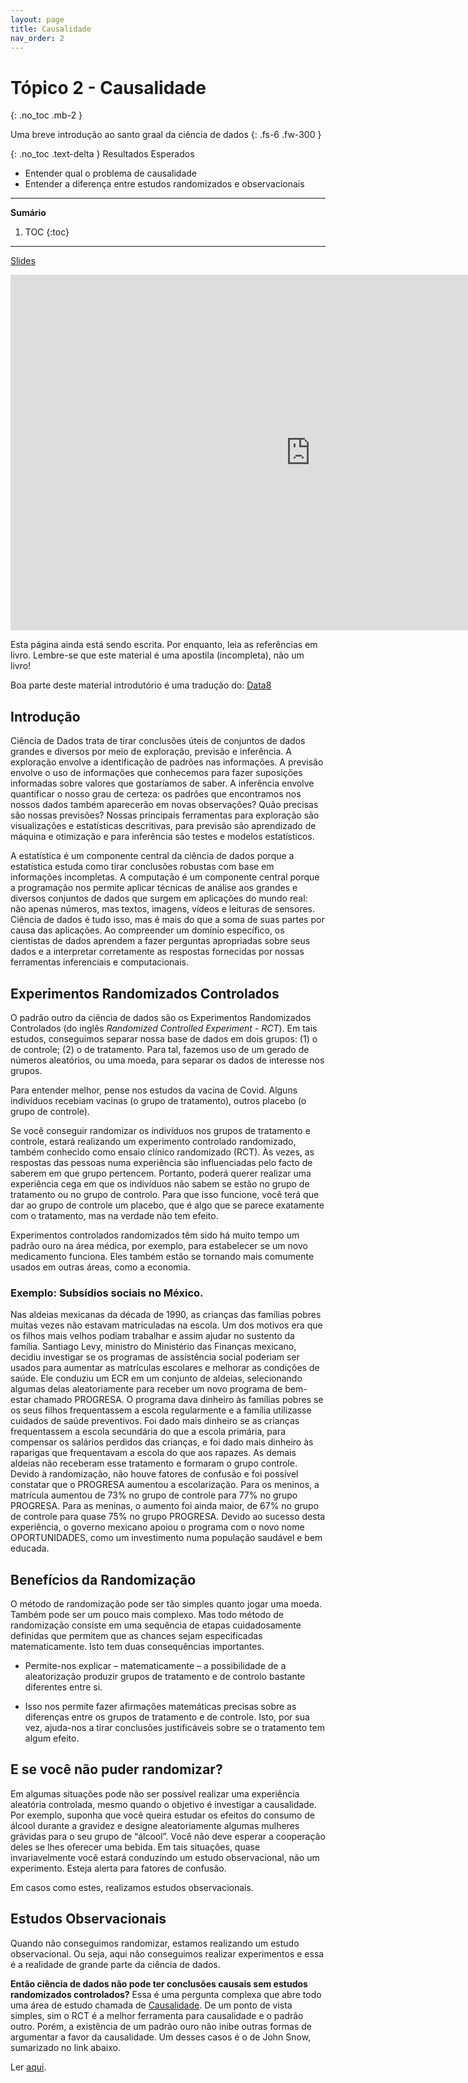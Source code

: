 ```yaml
---
layout: page
title: Causalidade
nav_order: 2
---
```


# Tópico 2 - Causalidade
{: .no_toc .mb-2 }

Uma breve introdução ao santo graal da ciência de dados
{: .fs-6 .fw-300 }

{: .no_toc .text-delta }
Resultados Esperados

* Entender qual o problema de causalidade
* Entender a diferença entre estudos randomizados e observacionais

---
**Sumário**
1. TOC
{:toc}
---

[Slides](https://docs.google.com/presentation/d/1DA5UguPP5tV-vwgVxf4h2kxm7q6VPzDEoAZx1sDc5oM)

<iframe src="https://docs.google.com/presentation/d/e/2PACX-1vTztZUOfhJAA8cb32YMRcVr86CP6fB3Mu4GbXNrkPAyKuW3w0jlcTCBBTTYsgqS6glqD5s3iMuWBuWX/embed?start=false&loop=false&delayms=3000" frameborder="0" width="960" height="569" allowfullscreen="true" mozallowfullscreen="true" webkitallowfullscreen="true"></iframe>


Esta página ainda está sendo escrita. Por enquanto, leia as
referências em livro. Lembre-se que este material é uma
apostila (incompleta), não um livro!

Boa parte deste material introdutório é uma tradução do:
[Data8](https://inferentialthinking.com/chapters/01/what-is-data-science.html)

## Introdução

Ciência de Dados trata de tirar conclusões úteis de
conjuntos de dados grandes e diversos por meio de
exploração, previsão e inferência. A exploração envolve a
identificação de padrões nas informações. A previsão
envolve o uso de informações que conhecemos para fazer
suposições informadas sobre valores que gostaríamos de
saber. A inferência envolve quantificar o nosso grau de
certeza: os padrões que encontramos nos nossos dados também
aparecerão em novas observações? Quão precisas são nossas
previsões? Nossas principais ferramentas para exploração
são visualizações e estatísticas descritivas, para previsão
são aprendizado de máquina e otimização e para inferência
são testes e modelos estatísticos.

A estatística é um componente central da ciência de dados
porque a estatística estuda como tirar conclusões robustas
com base em informações incompletas. A computação é um
componente central porque a programação nos permite aplicar
técnicas de análise aos grandes e diversos conjuntos de
dados que surgem em aplicações do mundo real: não apenas
números, mas textos, imagens, vídeos e leituras de
sensores. Ciência de dados é tudo isso, mas é mais do que a
soma de suas partes por causa das aplicações. Ao
compreender um domínio específico, os cientistas de dados
aprendem a fazer perguntas apropriadas sobre seus dados e a
interpretar corretamente as respostas fornecidas por nossas
ferramentas inferenciais e computacionais.

## Experimentos Randomizados Controlados

O padrão outro da ciência de dados são os Experimentos
Randomizados Controlados (do inglês *Randomized Controlled
Experiment - RCT*). Em tais estudos, conseguimos separar
nossa base de dados em dois grupos: (1) o de controle; (2)
o de tratamento. Para tal, fazemos uso de um gerado de
números aleatórios, ou uma moeda, para separar os dados de
interesse nos grupos.

Para entender melhor, pense nos estudos da vacina de Covid.
Alguns indivíduos recebiam vacinas (o grupo de tratamento),
outros placebo (o grupo de controle).

Se você conseguir randomizar os indivíduos nos grupos de
tratamento e controle, estará realizando um experimento
controlado randomizado, também conhecido como ensaio
clínico randomizado (RCT). Às vezes, as respostas das
pessoas numa experiência são influenciadas pelo facto de
saberem em que grupo pertencem. Portanto, poderá querer
realizar uma experiência cega em que os indivíduos não
sabem se estão no grupo de tratamento ou no grupo de
controlo. Para que isso funcione, você terá que dar ao
grupo de controle um placebo, que é algo que se parece
exatamente com o tratamento, mas na verdade não tem efeito.

Experimentos controlados randomizados têm sido há muito
tempo um padrão ouro na área médica, por exemplo, para
estabelecer se um novo medicamento funciona. Eles também
estão se tornando mais comumente usados em outras áreas,
como a economia.

### Exemplo: Subsídios sociais no México.

Nas aldeias mexicanas da década de 1990, as crianças das
famílias pobres muitas vezes não estavam matriculadas na
escola. Um dos motivos era que os filhos mais velhos podiam
trabalhar e assim ajudar no sustento da família. Santiago
Levy, ministro do Ministério das Finanças mexicano, decidiu
investigar se os programas de assistência social poderiam
ser usados para aumentar as matrículas escolares e melhorar
as condições de saúde. Ele conduziu um ECR em um conjunto
de aldeias, selecionando algumas delas aleatoriamente para
receber um novo programa de bem-estar chamado PROGRESA. O
programa dava dinheiro às famílias pobres se os seus filhos
frequentassem a escola regularmente e a família utilizasse
cuidados de saúde preventivos. Foi dado mais dinheiro se as
crianças frequentassem a escola secundária do que a escola
primária, para compensar os salários perdidos das crianças,
e foi dado mais dinheiro às raparigas que frequentavam a
escola do que aos rapazes. As demais aldeias não receberam
esse tratamento e formaram o grupo controle. Devido à
randomização, não houve fatores de confusão e foi possível
constatar que o PROGRESA aumentou a escolarização. Para os
meninos, a matrícula aumentou de 73% no grupo de controle
para 77% no grupo PROGRESA. Para as meninas, o aumento foi
ainda maior, de 67% no grupo de controle para quase 75% no
grupo PROGRESA. Devido ao sucesso desta experiência, o
governo mexicano apoiou o programa com o novo nome
OPORTUNIDADES, como um investimento numa população saudável
e bem educada.

## Benefícios da Randomização

O método de randomização pode ser tão simples quanto jogar
uma moeda. Também pode ser um pouco mais complexo. Mas todo
método de randomização consiste em uma sequência de etapas
cuidadosamente definidas que permitem que as chances sejam
especificadas matematicamente. Isto tem duas consequências
importantes.

- Permite-nos explicar – matematicamente – a possibilidade
  de a aleatorização produzir grupos de tratamento e de
  controlo bastante diferentes entre si.

- Isso nos permite fazer afirmações matemáticas precisas
  sobre as diferenças entre os grupos de tratamento e de
  controle. Isto, por sua vez, ajuda-nos a tirar conclusões
  justificáveis sobre se o tratamento tem algum efeito.

## E se você não puder randomizar?

Em algumas situações pode não ser possível realizar uma
experiência aleatória controlada, mesmo quando o objetivo
é investigar a causalidade. Por exemplo, suponha que você
queira estudar os efeitos do consumo de álcool durante a
gravidez e designe aleatoriamente algumas mulheres grávidas
para o seu grupo de “álcool”. Você não deve esperar a
cooperação deles se lhes oferecer uma bebida. Em tais
situações, quase invariavelmente você estará conduzindo um
estudo observacional, não um experimento. Esteja alerta
para fatores de confusão.

Em casos como estes, realizamos estudos observacionais.

## Estudos Observacionais

Quando não conseguimos randomizar, estamos realizando um
estudo observacional. Ou seja, aqui não conseguimos
realizar experimentos e essa é a realidade de grande parte
da ciência de dados.

**Então ciência de dados não pode ter conclusões causais
sem estudos randomizados controlados?** Essa é uma
pergunta complexa que abre todo uma área de estudo chamada
de [Causalidade](https://en.wikipedia.org/wiki/Causality).
De um ponto de vista simples, sim o RCT é a melhor
ferramenta para causalidade e o padrão outro. Porém, a
existência de um padrão ouro não inibe outras formas de
argumentar a favor da causalidade. Um desses casos é o de
John Snow, sumarizado no link abaixo.

Ler [aqui](https://inferentialthinking.com/chapters/02/causality-and-experiments.html).

